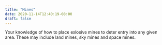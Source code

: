```yaml
---
title: "Mines"
date: 2020-11-14T12:40:19-08:00
draft: false
---
```

Your knowledge of how to place exlosive mines to deter entry into any given area. These may include land mines, sky mines and space mines.
